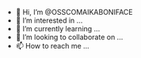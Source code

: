 - 👋 Hi, I’m @OSSCOMAIKABONIFACE
- 👀 I’m interested in ...
- 🌱 I’m currently learning ...
- 💞️ I’m looking to collaborate on ...
- 📫 How to reach me ...

<!---
OSSCOMAIKABONIFACE/OSSCOMAIKABONIFACE is a ✨ special ✨ repository because its `README.md` (this file) appears on your GitHub profile.
You can click the Preview link to take a look at your changes.
--->
